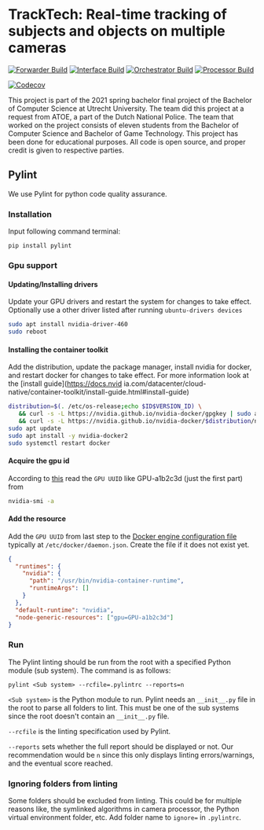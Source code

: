 # TrackTech: Real-time tracking of subjects and objects on multiple cameras

[![Forwarder Build](https://github.com/UU-tracktech/tracktech/actions/workflows/Forwarder_Build.yml/badge.svg)](https://github.com/UU-tracktech/tracktech/actions/workflows/Forwarder_Build.yml)
[![Interface Build](https://github.com/UU-tracktech/tracktech/actions/workflows/Interface_Build.yml/badge.svg)](https://github.com/UU-tracktech/tracktech/actions/workflows/Interface_Build.yml)
[![Orchestrator Build](https://github.com/UU-tracktech/tracktech/actions/workflows/Orchestrator_Build.yml/badge.svg)](https://github.com/UU-tracktech/tracktech/actions/workflows/Orchestrator_Build.yml)
[![Processor Build](https://github.com/UU-tracktech/tracktech/actions/workflows/Processor_Build.yml/badge.svg)](https://github.com/UU-tracktech/tracktech/actions/workflows/Processor_Build.yml)

[![Codecov](https://codecov.io/gh/UU-tracktech/tracktech/branch/develop/graph/badge.svg?token=swMWxrC43A)](https://codecov.io/gh/UU-tracktech/tracktech)

This project is part of the 2021 spring bachelor final project of the Bachelor of Computer Science at Utrecht University.
The team did this project at a request from ATOE, a part of the Dutch National Police.
The team that worked on the project consists of eleven students from the Bachelor of Computer Science and Bachelor of Game Technology.
This project has been done for educational purposes.
All code is open source, and proper credit is given to respective parties.

## Pylint

We use Pylint for python code quality assurance.

### Installation

Input following command terminal:

```
pip install pylint
```

### Gpu support

#### Updating/Installing drivers

Update your GPU drivers and restart the system for changes to take effect.
Optionally use a other driver listed after running `ubuntu-drivers devices`

```bash
sudo apt install nvidia-driver-460
sudo reboot
```

#### Installing the container toolkit

Add the distribution, update the package manager, install nvidia for docker, and restart docker for changes to take effect.
For more information look at the [install guide](https://docs.nvid ia.com/datacenter/cloud-native/container-toolkit/install-guide.html#install-guide)

```bash
distribution=$(. /etc/os-release;echo $ID$VERSION_ID) \
   && curl -s -L https://nvidia.github.io/nvidia-docker/gpgkey | sudo apt-key add - \
   && curl -s -L https://nvidia.github.io/nvidia-docker/$distribution/nvidia-docker.list | sudo tee /etc/apt/sources.list.d/nvidia-docker.list
sudo apt update
sudo apt install -y nvidia-docker2
sudo systemctl restart docker
```

#### Acquire the gpu id

According to [this](https://gist.github.com/tomlankhorst/33da3c4b9edbde5c83fc1244f010815c) read the `GPU UUID` like GPU-a1b2c3d (just the first part) from

```bash
nvidia-smi -a
```

#### Add the resource

Add the `GPU UUID` from last step to the [Docker engine configuration file](https://docs.docker.com/config/daemon/#configure-the-docker-daemon) typically at `/etc/docker/daemon.json`. Create the file if it does not exist yet.

```json
{
  "runtimes": {
    "nvidia": {
      "path": "/usr/bin/nvidia-container-runtime",
      "runtimeArgs": []
    }
  },
  "default-runtime": "nvidia",
  "node-generic-resources": ["gpu=GPU-a1b2c3d"]
}
```

### Run

The Pylint linting should be run from the root with a specified Python module (sub system).
The command is as follows:

`pylint <Sub system> --rcfile=.pylintrc --reports=n`

`<Sub system>` is the Python module to run.
Pylint needs an `__init__.py` file in the root to parse all folders to lint.
This must be one of the sub systems since the root doesn't contain an `__init__.py` file.

`--rcfile` is the linting specification used by Pylint.

`--reports` sets whether the full report should be displayed or not.
Our recommendation would be `n` since this only displays linting errors/warnings, and the eventual score reached.

### Ignoring folders from linting

Some folders should be excluded from linting.
This could be for multiple reasons like,
the symlinked algorithms in camera processor,
the Python virtual environment folder, etc.
Add folder name to `ignore=` in `.pylintrc`.
